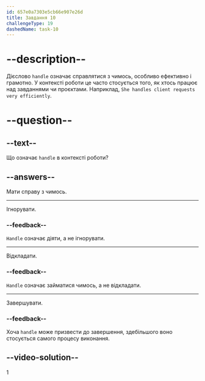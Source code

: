 ```yaml
---
id: 657e0a7303e5cb66e907e26d
title: Завдання 10
challengeType: 19
dashedName: task-10
---
```


# --description--

Дієслово `handle` означає справлятися з чимось, особливо ефективно і грамотно. У контексті роботи це часто стосується того, як хтось працює над завданнями чи проєктами. Наприклад, `She handles client requests very efficiently`.

# --question--

## --text--

Що означає `handle` в контексті роботи?

## --answers--

Мати справу з чимось.

---

Ігнорувати.

### --feedback--

`Handle` означає діяти, а не ігнорувати.

---

Відкладати.

### --feedback--

`Handle` означає займатися чимось, а не відкладати.

---

Завершувати.

### --feedback--

Хоча `handle` може призвести до завершення, здебільшого воно стосується самого процесу виконання.

## --video-solution--

1
